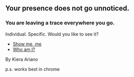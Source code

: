 ## Your presence does not go unnoticed.


### You are leaving a trace everywhere you go.
Individual.
Specific.
Would you like to see it?
- [Show me, me](/realslimeggy/index.html)
- [Who am I?](/crazyspin/index.html)


By Kiera Ariano

p.s. works best in chrome

